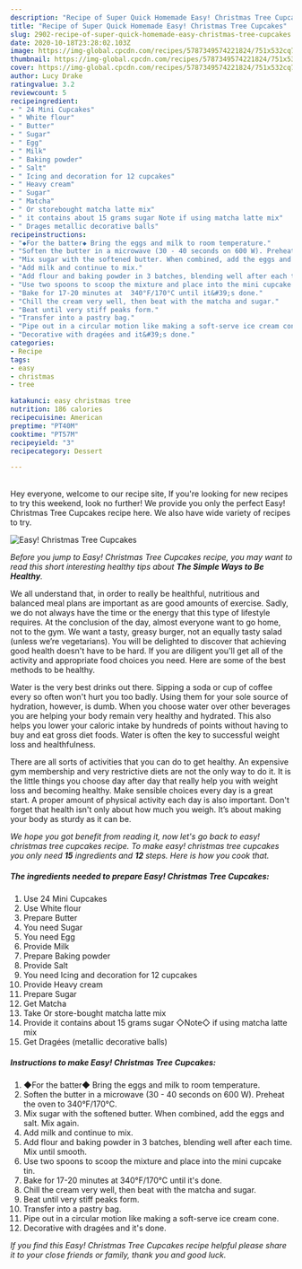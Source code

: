```yaml
---
description: "Recipe of Super Quick Homemade Easy! Christmas Tree Cupcakes"
title: "Recipe of Super Quick Homemade Easy! Christmas Tree Cupcakes"
slug: 2902-recipe-of-super-quick-homemade-easy-christmas-tree-cupcakes
date: 2020-10-18T23:28:02.103Z
image: https://img-global.cpcdn.com/recipes/5787349574221824/751x532cq70/easy-christmas-tree-cupcakes-recipe-main-photo.jpg
thumbnail: https://img-global.cpcdn.com/recipes/5787349574221824/751x532cq70/easy-christmas-tree-cupcakes-recipe-main-photo.jpg
cover: https://img-global.cpcdn.com/recipes/5787349574221824/751x532cq70/easy-christmas-tree-cupcakes-recipe-main-photo.jpg
author: Lucy Drake
ratingvalue: 3.2
reviewcount: 5
recipeingredient:
- " 24 Mini Cupcakes"
- " White flour"
- " Butter"
- " Sugar"
- " Egg"
- " Milk"
- " Baking powder"
- " Salt"
- " Icing and decoration for 12 cupcakes"
- " Heavy cream"
- " Sugar"
- " Matcha"
- " Or storebought matcha latte mix"
- " it contains about 15 grams sugar Note if using matcha latte mix"
- " Drages metallic decorative balls"
recipeinstructions:
- "◆For the batter◆ Bring the eggs and milk to room temperature."
- "Soften the butter in a microwave (30 - 40 seconds on 600 W). Preheat the oven to 340°F/170°C."
- "Mix sugar with the softened butter. When combined, add the eggs and salt. Mix again."
- "Add milk and continue to mix."
- "Add flour and baking powder in 3 batches, blending well after each time. Mix until smooth."
- "Use two spoons to scoop the mixture and place into the mini cupcake tin."
- "Bake for 17-20 minutes at  340°F/170°C until it&#39;s done."
- "Chill the cream very well, then beat with the matcha and sugar."
- "Beat until very stiff peaks form."
- "Transfer into a pastry bag."
- "Pipe out in a circular motion like making a soft-serve ice cream cone."
- "Decorative with dragées and it&#39;s done."
categories:
- Recipe
tags:
- easy
- christmas
- tree

katakunci: easy christmas tree 
nutrition: 186 calories
recipecuisine: American
preptime: "PT40M"
cooktime: "PT57M"
recipeyield: "3"
recipecategory: Dessert

---
```

<br>
Hey everyone, welcome to our recipe site, If you're looking for new recipes to try this weekend, look no further! We provide you only the perfect Easy! Christmas Tree Cupcakes recipe here. We also have wide variety of recipes to try.
<br>


![Easy! Christmas Tree Cupcakes](https://img-global.cpcdn.com/recipes/5787349574221824/751x532cq70/easy-christmas-tree-cupcakes-recipe-main-photo.jpg)

<i>Before you jump to Easy! Christmas Tree Cupcakes recipe, you may want to read this short interesting healthy tips about <strong>The Simple Ways to Be Healthy</strong>.</i>

We all understand that, in order to really be healthful, nutritious and balanced meal plans are important as are good amounts of exercise. Sadly, we do not always have the time or the energy that this type of lifestyle requires. At the conclusion of the day, almost everyone want to go home, not to the gym. We want a tasty, greasy burger, not an equally tasty salad (unless we’re vegetarians). You will be delighted to discover that achieving good health doesn't have to be hard. If you are diligent you'll get all of the activity and appropriate food choices you need. Here are some of the best methods to be healthy.

Water is the very best drinks out there. Sipping a soda or cup of coffee every so often won't hurt you too badly. Using them for your sole source of hydration, however, is dumb. When you choose water over other beverages you are helping your body remain very healthy and hydrated. This also helps you lower your caloric intake by hundreds of points without having to buy and eat gross diet foods. Water is often the key to successful weight loss and healthfulness.

There are all sorts of activities that you can do to get healthy. An expensive gym membership and very restrictive diets are not the only way to do it. It is the little things you choose day after day that really help you with weight loss and becoming healthy. Make sensible choices every day is a great start. A proper amount of physical activity each day is also important. Don't forget that health isn't only about how much you weigh. It’s about making your body as sturdy as it can be. 


<i>We hope you got benefit from reading it, now let's go back to easy! christmas tree cupcakes recipe. To make easy! christmas tree cupcakes you only need <strong>15</strong> ingredients and <strong>12</strong> steps. Here is how you cook that.
</i>

##### The ingredients needed to prepare Easy! Christmas Tree Cupcakes:

1. Use  24 Mini Cupcakes
1. Use  White flour
1. Prepare  Butter
1. You need  Sugar
1. You need  Egg
1. Provide  Milk
1. Prepare  Baking powder
1. Provide  Salt
1. You need  Icing and decoration for 12 cupcakes
1. Provide  Heavy cream
1. Prepare  Sugar
1. Get  Matcha
1. Take  Or store-bought matcha latte mix
1. Provide  it contains about 15 grams sugar ◇Note◇ if using matcha latte mix
1. Get  Dragées (metallic decorative balls)


##### Instructions to make Easy! Christmas Tree Cupcakes:

1. ◆For the batter◆ Bring the eggs and milk to room temperature.
1. Soften the butter in a microwave (30 - 40 seconds on 600 W). Preheat the oven to 340°F/170°C.
1. Mix sugar with the softened butter. When combined, add the eggs and salt. Mix again.
1. Add milk and continue to mix.
1. Add flour and baking powder in 3 batches, blending well after each time. Mix until smooth.
1. Use two spoons to scoop the mixture and place into the mini cupcake tin.
1. Bake for 17-20 minutes at  340°F/170°C until it&#39;s done.
1. Chill the cream very well, then beat with the matcha and sugar.
1. Beat until very stiff peaks form.
1. Transfer into a pastry bag.
1. Pipe out in a circular motion like making a soft-serve ice cream cone.
1. Decorative with dragées and it&#39;s done.


<i>If you find this Easy! Christmas Tree Cupcakes recipe helpful please share it to your close friends or family, thank you and good luck.</i>
